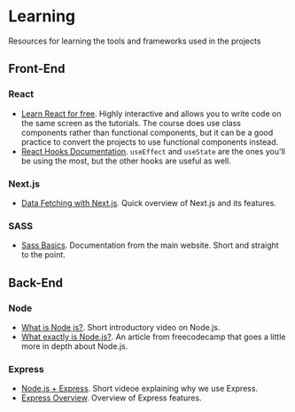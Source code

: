 # Learning
Resources for learning the tools and frameworks used in the projects

## Front-End
### React
* [Learn React for free](https://scrimba.com/learn/learnreact). Highly interactive and allows you to write code on the same screen as the tutorials. The course does use class components rather than functional components, but it can be a good practice to convert the projects to use functional components instead.
* [React Hooks Documentation](https://blog.ohansemmanuel.com/react-hooks-documentation-easy-to-read/). `useEffect` and `useState` are the ones you'll be using the most, but the other hooks are useful as well. 
### Next.js
* [Data Fetching with Next.js](https://youtu.be/f1rF9YKm1Ms). Quick overview of Next.js and its features.
### SASS
* [Sass Basics](https://sass-lang.com/guide). Documentation from the main website. Short and straight to the point.

## Back-End
### Node
* [What is Node js?](https://youtu.be/uVwtVBpw7RQ). Short introductory video on Node.js.
* [What exactly is Node.js?](https://www.freecodecamp.org/news/what-exactly-is-node-js-ae36e97449f5/). An article from freecodecamp that goes a little more in depth about Node.js.
### Express
* [Node.js + Express](https://youtu.be/45dAt9Gz8rE). Short videoe explaining why we use Express.
* [Express Overview](https://www.tutorialspoint.com/nodejs/nodejs_express_framework.htm). Overview of Express features.
